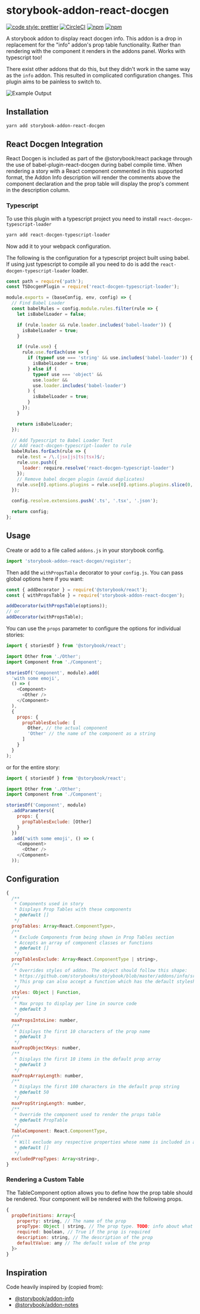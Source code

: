 # storybook-addon-react-docgen

[![code style: prettier](https://img.shields.io/badge/code_style-prettier-ff69b4.svg?style=for-the-badge)](https://github.com/prettier/prettier) [![CircleCI](https://img.shields.io/circleci/project/github/hipstersmoothie/storybook-addon-react-docgen/master.svg?style=for-the-badge)](https://circleci.com/gh/hipstersmoothie/storybook-addon-react-docgen) [![npm](https://img.shields.io/npm/v/storybook-addon-react-docgen.svg?style=for-the-badge)](https://www.npmjs.com/package/storybook-addon-react-docgen) [![npm](https://img.shields.io/npm/dt/storybook-addon-react-docgen.svg?style=for-the-badge)](https://www.npmjs.com/package/storybook-addon-react-docgen)

A storybook addon to display react docgen info. This addon is a drop in replacement for the "info" addon's prop table functionality. Rather than rendering with the component it renders in the addons panel. Works with typescript too!

There exist other addons that do this, but they didn't work in the same way as the `info` addon. This resulted in complicated configuration changes. This plugin aims to be painless to switch to.

![Example Output](https://github.com/hipstersmoothie/storybook-addon-react-docgen/raw/master/example.png)

## Installation

```sh
yarn add storybook-addon-react-docgen
```

## React Docgen Integration

React Docgen is included as part of the @storybook/react package through the use of babel-plugin-react-docgen during babel compile time. When rendering a story with a React component commented in this supported format, the Addon Info description will render the comments above the component declaration and the prop table will display the prop's comment in the description column.

### Typescript

To use this plugin with a typescript project you need to install `react-docgen-typescript-loader`

```sh
yarn add react-docgen-typescript-loader
```

Now add it to your webpack configuration.

The following is the configuration for a typescript project built using babel. If using just typescript to compile all you need to do is add the `react-docgen-typescript-loader` loader.

```js
const path = require('path');
const TSDocgenPlugin = require('react-docgen-typescript-loader');

module.exports = (baseConfig, env, config) => {
  // Find Babel Loader
  const babelRules = config.module.rules.filter(rule => {
    let isBabelLoader = false;

    if (rule.loader && rule.loader.includes('babel-loader')) {
      isBabelLoader = true;
    }

    if (rule.use) {
      rule.use.forEach(use => {
        if (typeof use === 'string' && use.includes('babel-loader')) {
          isBabelLoader = true;
        } else if (
          typeof use === 'object' &&
          use.loader &&
          use.loader.includes('babel-loader')
        ) {
          isBabelLoader = true;
        }
      });
    }

    return isBabelLoader;
  });

  // Add Typescript to Babel Loader Test
  // Add react-docgen-typescript-loader to rule
  babelRules.forEach(rule => {
    rule.test = /\.(jsx|js|ts|tsx)$/;
    rule.use.push({
      loader: require.resolve('react-docgen-typescript-loader')
    });
    // Remove babel docgen plugin (avoid duplicates)
    rule.use[0].options.plugins = rule.use[0].options.plugins.slice(0, 3);
  });

  config.resolve.extensions.push('.ts', '.tsx', '.json');

  return config;
};
```

## Usage

Create or add to a file called `addons.js` in your storybook config.

```js
import 'storybook-addon-react-docgen/register';
```

Then add the `withPropsTable` decorator to your `config.js`. You can pass global options here if you want:

```js
const { addDecorator } = require('@storybook/react');
const { withPropsTable } = require('storybook-addon-react-docgen');

addDecorator(withPropsTable(options));
// or
addDecorator(withPropsTable);
```

You can use the `props` parameter to configure the options for individual stories:

```js
import { storiesOf } from '@storybook/react';

import Other from './Other';
import Component from './Component';

storiesOf('Component', module).add(
  'with some emoji',
  () => (
    <Component>
      <Other />
    </Component>
  ),
  {
    props: {
      propTablesExclude: [
        Other, // the actual component
        'Other' // the name of the component as a string
      ]
    }
  }
);
```

or for the entire story:

```js
import { storiesOf } from '@storybook/react';

import Other from './Other';
import Component from './Component';

storiesOf('Component', module)
  .addParameters({
    props: {
      propTablesExclude: [Other]
    }
  })
  .add('with some emoji', () => (
    <Component>
      <Other />
    </Component>
  ));
```

## Configuration

```js
{
  /**
   * Components used in story
   * Displays Prop Tables with these components
   * @default []
   */
  propTables: Array<React.ComponentType>,
  /**
   * Exclude Components from being shown in Prop Tables section
   * Accepts an array of component classes or functions
   * @default []
   */
  propTablesExclude: Array<React.ComponentType | string>,
  /**
   * Overrides styles of addon. The object should follow this shape:
   * https://github.com/storybooks/storybook/blob/master/addons/info/src/components/Story.js#L19.
   * This prop can also accept a function which has the default stylesheet passed as an argument
   */
  styles: Object | Function,
  /**
   * Max props to display per line in source code
   * @default 3
   */
  maxPropsIntoLine: number,
  /**
   * Displays the first 10 characters of the prop name
   * @default 3
   */
  maxPropObjectKeys: number,
  /**
   * Displays the first 10 items in the default prop array
   * @default 3
   */
  maxPropArrayLength: number,
  /**
   * Displays the first 100 characters in the default prop string
   * @default 50
   */
  maxPropStringLength: number,
  /**
   * Override the component used to render the props table
   * @default PropTable
   */
  TableComponent: React.ComponentType,
  /**
   * Will exclude any respective properties whose name is included in array
   * @default []
   */
  excludedPropTypes: Array<string>,
}
```

### Rendering a Custom Table

The TableComponent option allows you to define how the prop table should be rendered. Your component will be rendered with the following props.

```js
{
  propDefinitions: Array<{
    property: string, // The name of the prop
    propType: Object | string, // The prop type. TODO: info about what this object is...
    required: boolean, // True if the prop is required
    description: string, // The description of the prop
    defaultValue: any // The default value of the prop
  }>
}
```

## Inspiration

Code heavily inspired by (copied from):

- [@storybook/addon-info](https://www.npmjs.com/package/@storybook/addon-info)
- [@storybook/addon-notes](https://www.npmjs.com/package/@storybook/addon-notes)
